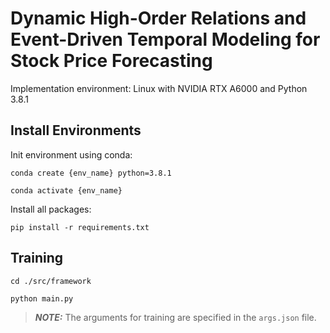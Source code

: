 # Dynamic High-Order Relations and Event-Driven Temporal Modeling for Stock Price Forecasting
Implementation environment: Linux with NVIDIA RTX A6000 and Python 3.8.1

## Install Environments
Init environment using conda:
```
conda create {env_name} python=3.8.1
```
```
conda activate {env_name}
```

Install all packages:
```
pip install -r requirements.txt
```

## Training
```
cd ./src/framework
```
```
python main.py
```
> **_NOTE:_** The arguments for training are specified in the ```args.json``` file.
